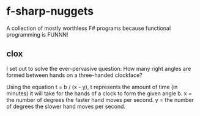 # f-sharp-nuggets
A collection of mostly worthless F# programs because functional programming is FUNNN!

## clox
I set out to solve the ever-pervasive question: How many right angles are formed between hands on a three-handed clockface?

Using the equation t = b / (x - y), t represents the amount of time (in minutes) it will take for the hands of a clock to form the given angle b. 
x = the number of degrees the faster hand moves per second.
y = the number of degrees the slower hand moves per second.




